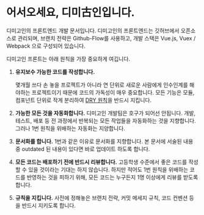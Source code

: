 # 어서오세요, 디미古인입니다.

디미고인의 프론트엔드 개발 문서입니다. 디미고인의 프론트엔드는 깃허브에서 오픈소스로 관리되며, 브랜치 전략은 Github-Flow를 사용하고, 개발 스택은 Vue.js, Vuex / Webpack 으로 구성되어 있습니다.

디미고인 프론트는 아래 원칙을 가장 중요하게 여깁니다.

1. **유지보수 가능한 코드를 작성합니다.**

   몇개월 쓰다 손 놓을 프로젝트가 아니라 연 단위로 새로운 사람에게 인수인계를 해야하는 프로젝트이기 때문에 코드의 가독성이 매우 중요합니다. 모든 기능은 모듈, 컴포넌트 단위로 작게 분리하여 [DRY 원칙](https://en.wikipedia.org/wiki/Don%27t_repeat_yourself)을 반드시 지킵니다.

2. **가능한 모든 것을 자동화합니다.** 디미고인 개발팀은 호구가 되어선 안됩니다. 개발, 테스트, 배포 등 전 과정에서 반복되는 모든 작업들을 자동화하는 것을 지향합니다. 그러나 1번 원칙을 위배하는 자동화는 지양합니다.
3. **문서화를 합니다.** 1번과 같은 이유로 문서화를 지향합니다. 본 문서에 서술된 내용 중 outdated 된 내용이 있다면 바로 업데이트 하도록 합니다.
4. **모든 코드는 배포하기 전에 반드시 리뷰합니다.** 고등학생 수준에서 좋은 코드를 작성할 수 있을 것이라는 기대는 하지 않습니다. 하지만 적어도 1번 원칙을 위배하는 코드를 반영하는 것을 피하기 위해, 모든 코드는 누구든지 1명 이상에게 리뷰를 받도록 합니다.
5. **규칙을 지킵니다.** 사전에 정해놓은 브랜치 전략, 커밋 메세지 규칙, 코드 컨벤션 등을 반드시 지키도록 합니다.



